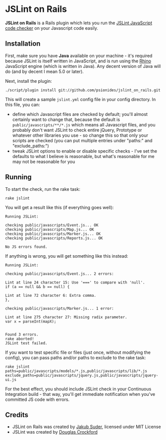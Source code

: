 # JSLint on Rails

**JSLint on Rails** is a Rails plugin which lets you run the [JSLint JavaScript code checker](http://jslint.com) on
your Javascript code easily.

## Installation

First, make sure you have **Java** available on your machine - it's required because JSLint is itself written in
JavaScript, and is run using the [Rhino](http://www.mozilla.org/rhino) JavaScript engine (which is written in Java).
Any decent version of Java will do (and by decent I mean 5.0 or later).

Next, install the plugin:

    ./script/plugin install git://github.com/psionides/jslint_on_rails.git

This will create a sample `jslint.yml` config file in your config directory. In this file, you can:

* define which Javascript files are checked by default; you'll almost certainly want to change that, because the default
is `public/javascripts/**/*.js` which means all Javascript files, and you probably don't want JSLint to check entire
jQuery, Prototype or whatever other libraries you use - so change this so that only your scripts are checked (you can
put multiple entries under "paths:" and "exclude_paths:")
* tweak JSLint options to enable or disable specific checks - I've set the defaults to what I believe is reasonable,
but what's reasonable for me may not be reasonable for you

## Running

To start the check, run the rake task:

    rake jslint

You will get a result like this (if everything goes well):

    Running JSLint:
    
    checking public/javascripts/Event.js... OK
    checking public/javascripts/Map.js... OK
    checking public/javascripts/Marker.js... OK
    checking public/javascripts/Reports.js... OK
    
    No JS errors found.

If anything is wrong, you will get something like this instead:

    Running JSLint:
    
    checking public/javascripts/Event.js... 2 errors:
    
    Lint at line 24 character 15: Use '===' to compare with 'null'.
    if (a == null && b == null) {
    
    Lint at line 72 character 6: Extra comma.
    },
    
    checking public/javascripts/Marker.js... 1 error:
    
    Lint at line 275 character 27: Missing radix parameter.
    var x = parseInt(mapX);
    
    
    Found 3 errors.
    rake aborted!
    JSLint test failed.

If you want to test specific file or files (just once, without modifying the config), you can pass paths and/or paths to exclude to the rake
task:

    rake jslint paths=public/javascripts/models/*.js,public/javascripts/lib/*.js exclude_paths=public/javascripts/jquery.js,public/javascripts/jquery-ui.js

For the best effect, you should include JSLint check in your Continuous Integration build - that way, you'll get
immediate notification when you've committed JS code with errors.

## Credits

* JSLint on Rails was created by [Jakub Suder](http://psionides.jogger.pl), licensed under MIT License
* JSLint was created by [Douglas Crockford](http://jslint.com)

